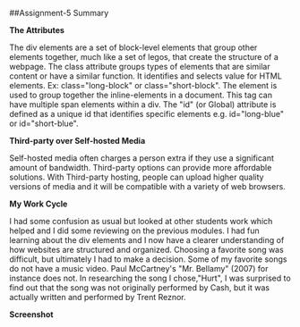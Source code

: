 ##Assignment-5 Summary

**The Attributes**

The div elements are a set of block-level elements that group other elements together, much like a set of legos, that create the structure of a webpage. The class attribute groups types of elements that are similar content or have a similar function. It identifies and selects value for HTML elements. Ex: class="long-block" or class="short-block".
The <span> element is used to group together the inline-elements in a document. This tag can have multiple span elements within a div.
The "id" (or Global) attribute is defined as a unique id that identifies specific elements e.g. id="long-blue" or id="short-blue".

**Third-party over Self-hosted Media**

Self-hosted media often charges a person extra if they use a significant amount of bandwidth. Third-party options can provide more affordable solutions. With Third-party hosting, people can upload higher quality versions of media and it will be compatible with a variety of web browsers.

**My Work Cycle**

I had some confusion as usual but looked at other students work which helped and I did some reviewing on the previous modules. I had fun learning about the div elements and I now have a clearer understanding of how websites are structured and organized. Choosing a favorite song was difficult, but ultimately I had to make a decision. Some of my favorite songs do not have a music video. Paul McCartney's "Mr. Bellamy" (2007) for instance does not. In researching the song I chose,"Hurt", I was surprised to find out that the song was not originally performed by Cash, but it was actually written and performed by Trent Reznor.

**Screenshot**
